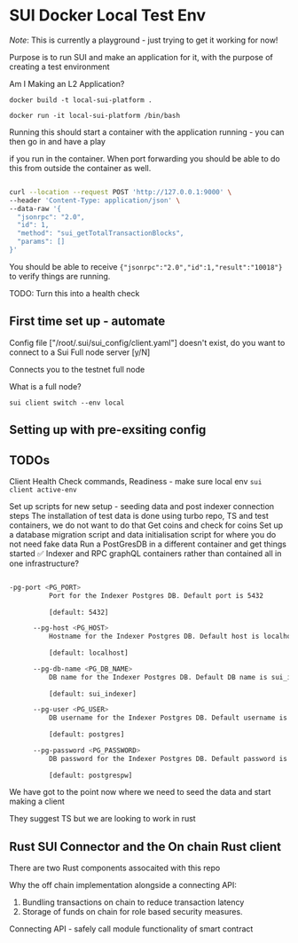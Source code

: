 # SUI Docker Local Test Env

_Note_: This is currently a playground - just trying to get it working for now!

Purpose is to run SUI and make an application for it, with the purpose of creating a test environment

Am I Making an L2 Application?

`docker build -t local-sui-platform .`

`docker run -it local-sui-platform /bin/bash`

Running this should start a container with the application running - you can then go in and have a play

if you run in the container. When port forwarding you should be able to do this from outside the container as well.

```bash

curl --location --request POST 'http://127.0.0.1:9000' \
--header 'Content-Type: application/json' \
--data-raw '{
  "jsonrpc": "2.0",
  "id": 1,
  "method": "sui_getTotalTransactionBlocks",
  "params": []
}'

```

You should be able to receive `{"jsonrpc":"2.0","id":1,"result":"10018"}` to verify things are running.

TODO: Turn this into a health check

## First time set up - automate

Config file ["/root/.sui/sui_config/client.yaml"] doesn't exist, do you want to connect to a Sui Full node server [y/N]

Connects you to the testnet full node

What is a full node?

`sui client switch --env local`

## Setting up with pre-exsiting config

## TODOs

Client Health Check commands, Readiness - make sure local env
`sui client active-env`

Set up scripts for new setup - seeding data and post indexer connection steps
The installation of test data is done using turbo repo, TS and test containers, we do not want to do that
Get coins and check for coins
Set up a database migration script and data initialisation script for where you do not need fake data
Run a PostGresDB in a different container and get things started ✅
Indexer and RPC graphQL containers rather than contained all in one infrastructure?

```bash

-pg-port <PG_PORT>
          Port for the Indexer Postgres DB. Default port is 5432
          
          [default: 5432]

      --pg-host <PG_HOST>
          Hostname for the Indexer Postgres DB. Default host is localhost
          
          [default: localhost]

      --pg-db-name <PG_DB_NAME>
          DB name for the Indexer Postgres DB. Default DB name is sui_indexer
          
          [default: sui_indexer]

      --pg-user <PG_USER>
          DB username for the Indexer Postgres DB. Default username is postgres
          
          [default: postgres]

      --pg-password <PG_PASSWORD>
          DB password for the Indexer Postgres DB. Default password is postgrespw
          
          [default: postgrespw]

```

We have got to the point now where we need to seed the data and start making a client

They suggest TS but we are looking to work in rust

## Rust SUI Connector and the On chain Rust client

There are two Rust components assocaited with this repo

Why the off chain implementation alongside a connecting API:

1. Bundling transactions on chain to reduce transaction latency
2. Storage of funds on chain for role based security measures.

Connecting API - safely call module functionality of smart contract

